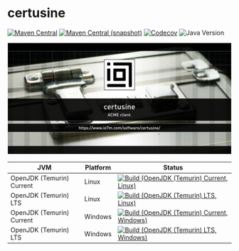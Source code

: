 certusine
===

[![Maven Central](https://img.shields.io/maven-central/v/com.io7m.certusine/com.io7m.certusine.svg?style=flat-square)](http://search.maven.org/#search%7Cga%7C1%7Cg%3A%22com.io7m.certusine%22)
[![Maven Central (snapshot)](https://img.shields.io/nexus/s/com.io7m.certusine/com.io7m.certusine?server=https%3A%2F%2Fs01.oss.sonatype.org&style=flat-square)](https://s01.oss.sonatype.org/content/repositories/snapshots/com/io7m/certusine/)
[![Codecov](https://img.shields.io/codecov/c/github/io7m-com/certusine.svg?style=flat-square)](https://codecov.io/gh/io7m-com/certusine)
![Java Version](https://img.shields.io/badge/21-java?label=java&color=007fff)

![com.io7m.certusine](./src/site/resources/certusine.jpg?raw=true)

| JVM | Platform | Status |
|-----|----------|--------|
| OpenJDK (Temurin) Current | Linux | [![Build (OpenJDK (Temurin) Current, Linux)](https://img.shields.io/github/actions/workflow/status/io7m-com/certusine/main.linux.temurin.current.yml)](https://www.github.com/io7m-com/certusine/actions?query=workflow%3Amain.linux.temurin.current)|
| OpenJDK (Temurin) LTS | Linux | [![Build (OpenJDK (Temurin) LTS, Linux)](https://img.shields.io/github/actions/workflow/status/io7m-com/certusine/main.linux.temurin.lts.yml)](https://www.github.com/io7m-com/certusine/actions?query=workflow%3Amain.linux.temurin.lts)|
| OpenJDK (Temurin) Current | Windows | [![Build (OpenJDK (Temurin) Current, Windows)](https://img.shields.io/github/actions/workflow/status/io7m-com/certusine/main.windows.temurin.current.yml)](https://www.github.com/io7m-com/certusine/actions?query=workflow%3Amain.windows.temurin.current)|
| OpenJDK (Temurin) LTS | Windows | [![Build (OpenJDK (Temurin) LTS, Windows)](https://img.shields.io/github/actions/workflow/status/io7m-com/certusine/main.windows.temurin.lts.yml)](https://www.github.com/io7m-com/certusine/actions?query=workflow%3Amain.windows.temurin.lts)|
